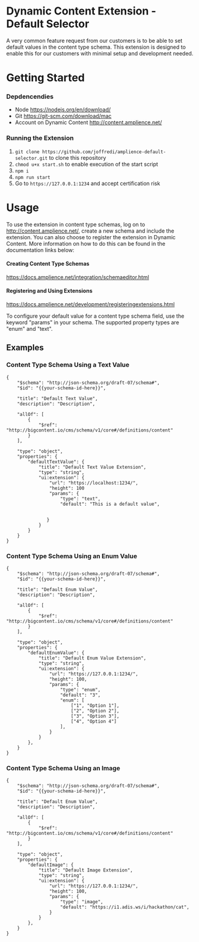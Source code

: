 # Dynamic Content Extension - Default Selector

A very common feature request from our customers is to be able to set default values in the content type schema. This extension is designed to enable this for our customers with minimal setup and development needed.

# Getting Started

### Depdencendies

* Node https://nodejs.org/en/download/
* Git https://git-scm.com/download/mac
* Account on Dynamic Content http://content.amplience.net/

### Running the Extension

1. `git clone https://github.com/joffredi/amplience-default-selector.git` to clone this repository
2. `chmod u+x start.sh` to enable execution of the start script
3. `npm i`
4. `npm run start`
5. Go to `https://127.0.0.1:1234` and accept certification risk

# Usage

To use the extension in content type schemas, log on to http://content.amplience.net/, create a new schema and include the extension. You can also choose to register the extension in Dynamic Content. More information on how to do this can be found in the documentation links below:

#### Creating Content Type Schemas
https://docs.amplience.net/integration/schemaeditor.html

#### Registering and Using Extensions
https://docs.amplience.net/development/registeringextensions.html

To configure your default value for a content type schema field, use the keyword "params" in your schema. The supported property types are "enum" and "text".


## Examples

### Content Type Schema Using a Text Value
```
{
	"$schema": "http://json-schema.org/draft-07/schema#",
	"$id": "{{your-schema-id-here}}",

	"title": "Default Text Value",
	"description": "Description",

	"allOf": [
		{
			"$ref": "http://bigcontent.io/cms/schema/v1/core#/definitions/content"
		}
	],
	
	"type": "object",
	"properties": {
		"defaultTextValue": {
			"title": "Default Text Value Extension",
			"type": "string",
			"ui:extension": {
				"url": "https://localhost:1234/",
				"height": 100
				"params": {
    				"type": "text",
    				"default": "This is a default value",
    					
    
               }
			}
		}
	}
}
```

### Content Type Schema Using an Enum Value
```
{
    "$schema": "http://json-schema.org/draft-07/schema#",
    "$id": "{{your-schema-id-here}}",

    "title": "Default Enum Value",
    "description": "Description",

    "allOf": [
        {
            "$ref": "http://bigcontent.io/cms/schema/v1/core#/definitions/content"
        }
    ],

    "type": "object",
    "properties": {
        "defaultEnumValue": {
            "title": "Default Enum Value Extension",
            "type": "string",
            "ui:extension": {
                "url": "https://127.0.0.1:1234/",
                "height": 100,
                "params": {
                    "type": "enum",
                    "default": "3",
                    "enum": [
                        ["1", "Option 1"],
                        ["2", "Option 2"],
                        ["3", "Option 3"],
                        ["4", "Option 4"]
                    ],
                }
            }
        },
    }
}
```
### Content Type Schema Using an Image
```
{
    "$schema": "http://json-schema.org/draft-07/schema#",
    "$id": "{{your-schema-id-here}}",

    "title": "Default Enum Value",
    "description": "Description",

    "allOf": [
        {
            "$ref": "http://bigcontent.io/cms/schema/v1/core#/definitions/content"
        }
    ],

    "type": "object",
    "properties": {
        "defaultImage": {
            "title": "Default Image Extension",
            "type": "string",
            "ui:extension": {
                "url": "https://127.0.0.1:1234/",
                "height": 100,
                "params": {
                    "type": "image",
                    "default": "https://i1.adis.ws/i/hackathon/cat",
                }
            }
        },
    }
}
```